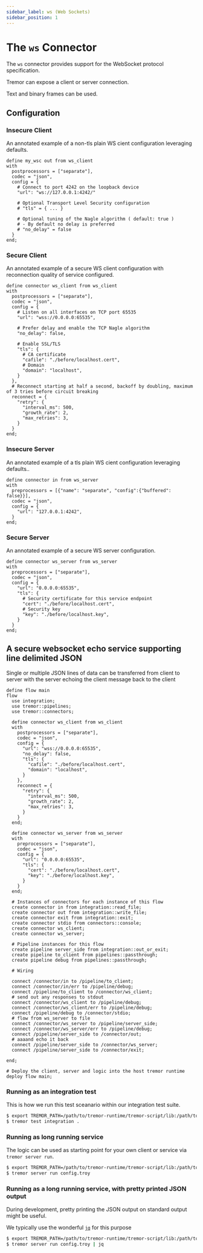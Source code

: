 ```yaml
---
sidebar_label: ws (Web Sockets)
sidebar_position: 1
---
```


# The `ws` Connector

The `ws` connector provides support for the WebSocket protocol specification.

Tremor can expose a client or server connection.

Text and binary frames can be used.

## Configuration

### Insecure Client

An annotated example of a non-tls plain WS cient configuration leveraging defaults.

```tremor title="config.troy"
define my_wsc out from ws_client
with
  postprocessors = ["separate"],
  codec = "json",
  config = {
    # Connect to port 4242 on the loopback device
    "url": "ws://127.0.0.1:4242/"

    # Optional Transport Level Security configuration
    # "tls" = { ... }

    # Optional tuning of the Nagle algorithm ( default: true )
    # - By default no delay is preferred
    # "no_delay" = false
  }
end;
```

### Secure Client

An annotated example of a secure WS client configuration with
reconnection quality of service configured.

```tremor title="config.troy"
define connector ws_client from ws_client
with
  postprocessors = ["separate"],
  codec = "json",
  config = {
    # Listen on all interfaces on TCP port 65535
    "url": "wss://0.0.0.0:65535",

    # Prefer delay and enable the TCP Nagle algorithm
    "no_delay": false,

    # Enable SSL/TLS
    "tls": {
      # CA certificate
      "cafile": "./before/localhost.cert",
      # Domain
      "domain": "localhost",
    }
  },
  # Reconnect starting at half a second, backoff by doubling, maximum of 3 tries before circuit breaking
  reconnect = {
    "retry": {
      "interval_ms": 500,
      "growth_rate": 2,
      "max_retries": 3,
    }
  }
end;
```

### Insecure Server

An annotated example of a tls plain WS cient configuration leveraging defaults..

```tremor title="config.troy"
define connector in from ws_server
with
  preprocessors = [{"name": "separate", "config":{"buffered": false}}],
  codec = "json",
  config = {
    "url": "127.0.0.1:4242",
  }
end;
```

### Secure Server

An annotated example of a secure WS server configuration.

```tremor title="config.troy"
define connector ws_server from ws_server
with
  preprocessors = ["separate"],
  codec = "json",
  config = {
    "url": "0.0.0.0:65535",
    "tls": {
      # Security certificate for this service endpoint
      "cert": "./before/localhost.cert",
      # Security key
      "key": "./before/localhost.key",
    }
  }
end;
```


## A secure websocket echo service supporting line delimited JSON

Single or multiple JSON lines of data can be transferred from client to
server with the server echoing the client message back to the client

```tremor title="config.troy"
define flow main
flow
  use integration;
  use tremor::pipelines;
  use tremor::connectors;

  define connector ws_client from ws_client
  with
    postprocessors = ["separate"],
    codec = "json",
    config = {
      "url": "wss://0.0.0.0:65535",
      "no_delay": false,
      "tls": {
        "cafile": "./before/localhost.cert",
        "domain": "localhost",
      }
    },
    reconnect = {
      "retry": {
        "interval_ms": 500,
        "growth_rate": 2,
        "max_retries": 3,
      }
    }
  end;

  define connector ws_server from ws_server
  with
    preprocessors = ["separate"],
    codec = "json",
    config = {
      "url": "0.0.0.0:65535",
      "tls": {
        "cert": "./before/localhost.cert",
        "key": "./before/localhost.key",
      }
    }
  end;

  # Instances of connectors for each instance of this flow
  create connector in from integration::read_file;
  create connector out from integration::write_file;
  create connector exit from integration::exit;
  create connector stdio from connectors::console;
  create connector ws_client;
  create connector ws_server;

  # Pipeline instances for this flow
  create pipeline server_side from integration::out_or_exit;
  create pipeline to_client from pipelines::passthrough;
  create pipeline debug from pipelines::passthrough;

  # Wiring

  connect /connector/in to /pipeline/to_client;
  connect /connector/in/err to /pipeline/debug;
  connect /pipeline/to_client to /connector/ws_client;
  # send out any responses to stdout
  connect /connector/ws_client to /pipeline/debug;
  connect /connector/ws_client/err to /pipeline/debug;
  connect /pipeline/debug to /connector/stdio;
  # flow from ws_server to file
  connect /connector/ws_server to /pipeline/server_side;
  connect /connector/ws_server/err to /pipeline/debug;
  connect /pipeline/server_side to /connector/out;
  # aaaand echo it back
  connect /pipeline/server_side to /connector/ws_server;
  connect /pipeline/server_side to /connector/exit;

end;

# Deploy the client, server and logic into the host tremor runtime
deploy flow main;
```

### Running as an integration test

This is how we run this test sceanario within our integration test suite.

```bash
$ export TREMOR_PATH=/path/to/tremor-runtime/tremor-script/lib:/path/to/tremor-runtime/tremor-cli/tests/lib
$ tremor test integration .
```

### Running as long running service

The logic can be used as starting point for your own client or service via `tremor server run`.

```bash
$ export TREMOR_PATH=/path/to/tremor-runtime/tremor-script/lib:/path/to/tremor-runtime/tremor-cli/tests/lib
$ tremor server run config.troy
```

### Running as a long running service, with pretty printed JSON output

During development, pretty printing the JSON output on standard output might be useful.

We typically use the wonderful [`jq`](https://stedolan.github.io/jq/) for this purpose

```bash
$ export TREMOR_PATH=/path/to/tremor-runtime/tremor-script/lib:/path/to/tremor-runtime/tremor-cli/tests/lib
$ tremor server run config.troy | jq
```
